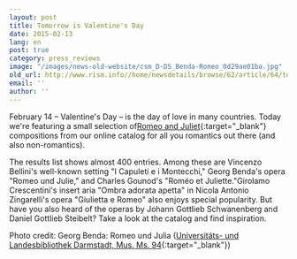 ```yaml
---
layout: post
title: Tomorrow is Valentine's Day
date: 2015-02-13
lang: en
post: true
category: press_reviews
image: "/images/news-old-website/csm_D-DS_Benda-Romeo_0d29ae01ba.jpg"
old_url: http://www.rism.info//home/newsdetails/browse/62/article/64/tomorrow-is-valentines-day.html
email: ''
author: ''
---
```


February 14 – Valentine's Day – is the day of love in many countries. Today we're featuring a small selection of[Romeo and Juliet](https://opac.rism.info/search?View=rism&title=Romeo){:target="_blank"} compositions from our online catalog for all you romantics out there (and also non-romantics).

The results list shows almost 400 entries. Among these are Vincenzo Bellini's well-known setting "I Capuleti e i Montecchi," Georg Benda's opera "Romeo und Julie," and Charles Gounod's "Roméo et Juliette."Girolamo Crescentini's insert aria "Ombra adorata apetta" in Nicola Antonio Zingarelli's opera "Giulietta e Romeo" also enjoys special popularity. But have you also heard of the operas by Johann Gottlieb Schwanenberg and Daniel Gottlieb Steibelt? Take a look at the catalog and find inspiration.

Photo credit: Georg Benda: Romeo und Julia ([Universitäts- und Landesbibliothek Darmstadt, Mus. Ms. 94](http://tudigit.ulb.tu-darmstadt.de/show/Mus-Ms-094-01/0002){:target="_blank"})

